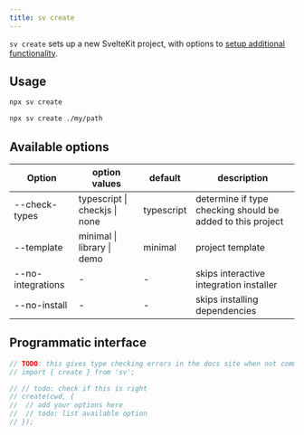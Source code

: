 ```yaml
---
title: sv create
---
```


`sv create` sets up a new SvelteKit project, with options to [setup additional functionality](sv-add#Official-integrations).

## Usage

```sh
npx sv create
```

```sh
npx sv create ./my/path
```

## Available options

| Option            | option values                 | default    | description                                                |
| ----------------- | ----------------------------- | ---------- | ---------------------------------------------------------- |
| --check-types     | typescript \| checkjs \| none | typescript | determine if type checking should be added to this project |
| --template        | minimal \| library \| demo    | minimal    | project template                                           |
| --no-integrations | -                             | -          | skips interactive integration installer                    |
| --no-install      | -                             | -          | skips installing dependencies                              |

## Programmatic interface

```js
// TODO: this gives type checking errors in the docs site when not commented out. Need to release sv, install it in the site, and uncomment this.
// import { create } from 'sv';

// // todo: check if this is right
// create(cwd, {
// 	// add your options here
// 	// todo: list available option
// });
```
